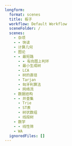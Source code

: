 ```yaml
---
longform:
  format: scenes
  title: 板子
  workflow: Default Workflow
  sceneFolder: /
  scenes:
    - 杂项
    - - 快读
    - 计算几何
    - 图论
    - - 最短路
      - - 有向图上判环
      - 最小生成树
      - LCA
      - 树的直径
      - Tarjan
      - 匈牙利算法
      - 网络流
    - 数据结构
    - - 并查集
      - Trie
      - ST表
      - 树状数组
      - 线段树
    - 数学
    - - 线性筛
    - WA
  ignoredFiles: []
---
```

